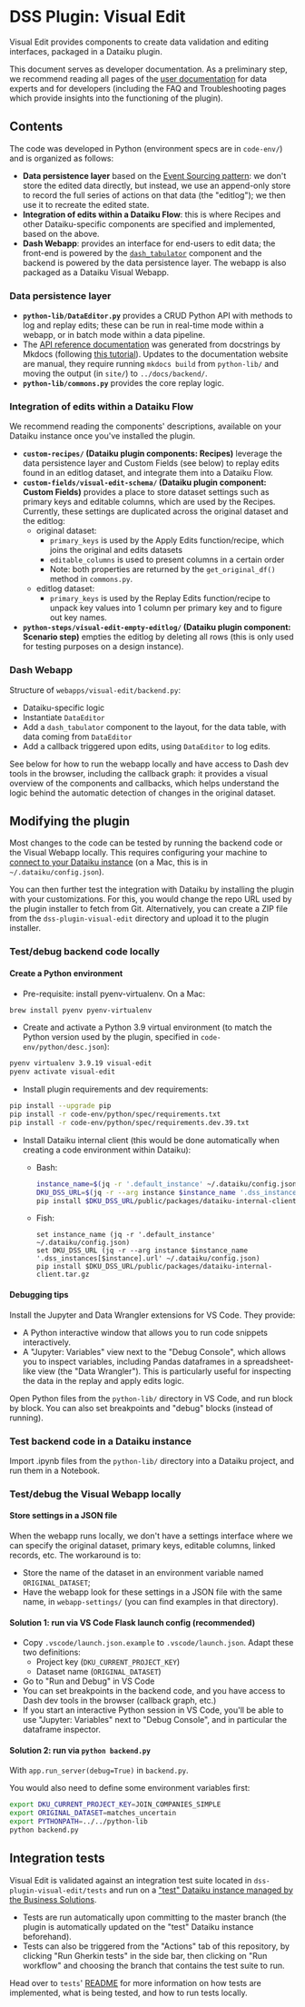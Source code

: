 # DSS Plugin: Visual Edit

Visual Edit provides components to create data validation and editing interfaces, packaged in a Dataiku plugin.

This document serves as developer documentation. As a preliminary step, we recommend reading all pages of the [user documentation](https://dataiku.github.io/dss-visual-edit/) for data experts and for developers (including the FAQ and Troubleshooting pages which provide insights into the functioning of the plugin).

## Contents

The code was developed in Python (environment specs are in `code-env/`) and is organized as follows:

- **Data persistence layer** based on the [Event Sourcing pattern](https://learn.microsoft.com/en-us/azure/architecture/patterns/event-sourcing): we don't store the edited data directly, but instead, we use an append-only store to record the full series of actions on that data (the "editlog"); we then use it to recreate the edited state.
- **Integration of edits within a Dataiku Flow**: this is where Recipes and other Dataiku-specific components are specified and implemented, based on the above.
- **Dash Webapp**: provides an interface for end-users to edit data; the front-end is powered by the [`dash_tabulator`](../dash_tabulator/README.md) component and the backend is powered by the data persistence layer. The webapp is also packaged as a Dataiku Visual Webapp.

### Data persistence layer

- **`python-lib/DataEditor.py`** provides a CRUD Python API with methods to log and replay edits; these can be run in real-time mode within a webapp, or in batch mode within a data pipeline.
- The [API reference documentation](https://dataiku.github.io/dss-visual-edit/backend/) was generated from docstrings by Mkdocs (following [this tutorial](https://realpython.com/python-project-documentation-with-mkdocs/)). Updates to the documentation website are manual, they require running `mkdocs build` from `python-lib/` and moving the output (in `site/`) to `../docs/backend/`.
- **`python-lib/commons.py`** provides the core replay logic.

### Integration of edits within a Dataiku Flow

We recommend reading the components' descriptions, available on your Dataiku instance once you've installed the plugin.

- **`custom-recipes/` (Dataiku plugin components: Recipes)** leverage the data persistence layer and Custom Fields (see below) to replay edits found in an editlog dataset, and integrate them into a Dataiku Flow.
- **`custom-fields/visual-edit-schema/` (Dataiku plugin component: Custom Fields)** provides a place to store dataset settings such as primary keys and editable columns, which are used by the Recipes. Currently, these settings are duplicated across the original dataset and the editlog:
  - original dataset:
    - `primary_keys` is used by the Apply Edits function/recipe, which joins the original and edits datasets
    - `editable_columns` is used to present columns in a certain order
    - Note: both properties are returned by the `get_original_df()` method in `commons.py`.
  - editlog dataset:
    - `primary_keys` is used by the Replay Edits function/recipe to unpack key values into 1 column per primary key and to figure out key names.
- **`python-steps/visual-edit-empty-editlog/` (Dataiku plugin component: Scenario step)** empties the editlog by deleting all rows (this is only used for testing purposes on a design instance).

### Dash Webapp

Structure of `webapps/visual-edit/backend.py`:

- Dataiku-specific logic
- Instantiate `DataEditor`
- Add a `dash_tabulator` component to the layout, for the data table, with data coming from `DataEditor`
- Add a callback triggered upon edits, using `DataEditor` to log edits.

See below for how to run the webapp locally and have access to Dash dev tools in the browser, including the callback graph: it provides a visual overview of the components and callbacks, which helps understand the logic behind the automatic detection of changes in the original dataset.

## Modifying the plugin

Most changes to the code can be tested by running the backend code or the Visual Webapp locally. This requires configuring your machine to [connect to your Dataiku instance](https://doc.dataiku.com/dss/latest/python-api/outside-usage.html#setting-up-the-connection-with-dss) (on a Mac, this is in `~/.dataiku/config.json`).

You can then further test the integration with Dataiku by installing the plugin with your customizations. For this, you would change the repo URL used by the plugin installer to fetch from Git. Alternatively, you can create a ZIP file from the `dss-plugin-visual-edit` directory and upload it to the plugin installer.

### Test/debug backend code locally

#### Create a Python environment

- Pre-requisite: install pyenv-virtualenv. On a Mac:

```bash
brew install pyenv pyenv-virtualenv
```

- Create and activate a Python 3.9 virtual environment (to match the Python version used by the plugin, specified in `code-env/python/desc.json`):

```bash
pyenv virtualenv 3.9.19 visual-edit
pyenv activate visual-edit
```

- Install plugin requirements and dev requirements:

```bash
pip install --upgrade pip
pip install -r code-env/python/spec/requirements.txt
pip install -r code-env/python/spec/requirements.dev.39.txt
```

- Install Dataiku internal client (this would be done automatically when creating a code environment within Dataiku):

  - Bash:

    ```bash
    instance_name=$(jq -r '.default_instance' ~/.dataiku/config.json)
    DKU_DSS_URL=$(jq -r --arg instance $instance_name '.dss_instances[$instance].url' ~/.dataiku/config.json)
    pip install $DKU_DSS_URL/public/packages/dataiku-internal-client.tar.gz
    ```

  - Fish:

    ```fish
    set instance_name (jq -r '.default_instance' ~/.dataiku/config.json)
    set DKU_DSS_URL (jq -r --arg instance $instance_name '.dss_instances[$instance].url' ~/.dataiku/config.json)
    pip install $DKU_DSS_URL/public/packages/dataiku-internal-client.tar.gz
    ```

#### Debugging tips

Install the Jupyter and Data Wrangler extensions for VS Code. They provide:

- A Python interactive window that allows you to run code snippets interactively.
- A "Jupyter: Variables" view next to the "Debug Console", which allows you to inspect variables, including Pandas dataframes in a spreadsheet-like view (the "Data Wrangler"). This is particularly useful for inspecting the data in the replay and apply edits logic.

Open Python files from the `python-lib/` directory in VS Code, and run block by block. You can also set breakpoints and "debug" blocks (instead of running).

### Test backend code in a Dataiku instance

Import .ipynb files from the `python-lib/` directory into a Dataiku project, and run them in a Notebook.

### Test/debug the Visual Webapp locally

#### Store settings in a JSON file

When the webapp runs locally, we don't have a settings interface where we can specify the original dataset, primary keys, editable columns, linked records, etc. The workaround is to:

- Store the name of the dataset in an environment variable named `ORIGINAL_DATASET`;
- Have the webapp look for these settings in a JSON file with the same name, in `webapp-settings/` (you can find examples in that directory).

#### Solution 1: run via VS Code Flask launch config (recommended)

- Copy `.vscode/launch.json.example` to `.vscode/launch.json`. Adapt these two definitions:
  - Project key (`DKU_CURRENT_PROJECT_KEY`)
  - Dataset name (`ORIGINAL_DATASET`)
- Go to "Run and Debug" in VS Code
- You can set breakpoints in the backend code, and you have access to Dash dev tools in the browser (callback graph, etc.)
- If you start an interactive Python session in VS Code, you'll be able to use "Jupyter: Variables" next to "Debug Console", and in particular the dataframe inspector.

#### Solution 2: run via `python backend.py`

With `app.run_server(debug=True)` in `backend.py`.

You would also need to define some environment variables first:

```bash
export DKU_CURRENT_PROJECT_KEY=JOIN_COMPANIES_SIMPLE
export ORIGINAL_DATASET=matches_uncertain
export PYTHONPATH=../../python-lib
python backend.py
```

## Integration tests

Visual Edit is validated against an integration test suite located in `dss-plugin-visual-edit/tests` and run on a ["test" Dataiku instance managed by the Business Solutions](https://tests-integration.solutions.dataiku-dss.io/home/).

- Tests are run automatically upon committing to the master branch (the plugin is automatically updated on the "test" Dataiku instance beforehand).
- Tests can also be triggered from the "Actions" tab of this repository, by clicking "Run Gherkin tests" in the side bar, then clicking on "Run workflow" and choosing the branch that contains the test suite to run.

Head over to `tests`' [README](tests/README.md) for more information on how tests are implemented, what is being tested, and how to run tests locally.
